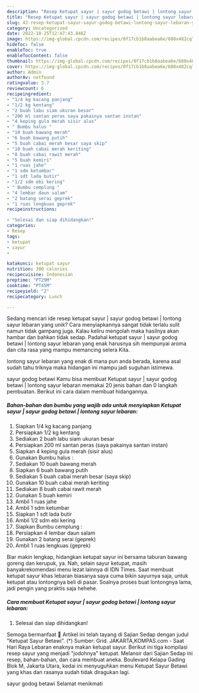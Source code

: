 ```yaml
---
description: "Resep Ketupat sayur | sayur godog betawi | lontong sayur lebaran yang Lezat"
title: "Resep Ketupat sayur | sayur godog betawi | lontong sayur lebaran yang Lezat"
slug: 42-resep-ketupat-sayur-sayur-godog-betawi-lontong-sayur-lebaran-yang-lezat
category: Uncategorized
date: 2022-10-25T12:47:43.846Z
image: https://img-global.cpcdn.com/recipes/0f17cb1b8aabea6e/680x482cq70/ketupat-sayur-sayur-godog-betawi-lontong-sayur-lebaran-foto-resep-utama.jpg
hideToc: false
enableToc: true
enableTocContent: false
thumbnail: https://img-global.cpcdn.com/recipes/0f17cb1b8aabea6e/680x482cq70/ketupat-sayur-sayur-godog-betawi-lontong-sayur-lebaran-foto-resep-utama.jpg
cover: https://img-global.cpcdn.com/recipes/0f17cb1b8aabea6e/680x482cq70/ketupat-sayur-sayur-godog-betawi-lontong-sayur-lebaran-foto-resep-utama.jpg
author: Admin
authorAv: notfound
ratingvalue: 3.7
reviewcount: 6
recipeingredient:
- "1/4 kg kacang panjang"
- "1/2 kg kentang"
- "2 buah labu siam ukuran besar"
- "200 ml santan peras saya pakainya santan instan"
- "4 keping gula merah sisir alus"
- " Bumbu halus "
- "10 buah bawang merah"
- "6 buah bawang putih"
- "5 buah cabai merah besar saya skip"
- "10 buah cabai merah keriting"
- "8 buah cabai rawit merah"
- "5 buah kemiri"
- "1 ruas jahe"
- "1 sdm ketumbar"
- "1 sdt lada butir"
- "1/2 sdm ebi kering"
- " Bumbu cemplung "
- "4 lembar daun salam"
- "2 batang serai geprek"
- "1 ruas lengkuas geprek"
recipeinstructions:

- "Selesai dan siap dihidangkan!"
categories:
- Resep
tags:
- ketupat
- sayur
- 

katakunci: ketupat sayur  
nutrition: 300 calories
recipecuisine: Indonesian
preptime: "PT29M"
cooktime: "PT45M"
recipeyield: "2"
recipecategory: Lunch

---
```





Sedang mencari ide resep ketupat sayur | sayur godog betawi | lontong sayur lebaran yang unik? Cara menyiapkannya sangat tidak terlalu sulit namun tidak gampang juga. Kalau keliru mengolah maka hasilnya akan hambar dan bahkan tidak sedap. Padahal ketupat sayur | sayur godog betawi | lontong sayur lebaran yang enak harusnya sih mempunyai aroma dan cita rasa yang mampu memancing selera Kita.




 lontong sayur lebaran yang enak di mana pun anda berada, karena asal sudah tahu triknya maka hidangan ini mampu jadi suguhan istimewa.






 sayur godog betawi  Kamu bisa membuat Ketupat sayur | sayur godog betawi | lontong sayur lebaran memakai 20 jenis bahan dan 0 langkah pembuatan. Berikut ini cara dalam membuat hidangannya.

<!--inarticleads1-->

##### Bahan-bahan dan bumbu yang wajib ada untuk menyiapkan Ketupat sayur | sayur godog betawi | lontong sayur lebaran:

1. Siapkan 1/4 kg kacang panjang
1. Persiapkan 1/2 kg kentang
1. Sediakan 2 buah labu siam ukuran besar
1. Persiapkan 200 ml santan peras (saya pakainya santan instan)
1. Siapkan 4 keping gula merah (sisir alus)
1. Gunakan  Bumbu halus :
1. Sediakan 10 buah bawang merah
1. Siapkan 6 buah bawang putih
1. Sediakan 5 buah cabai merah besar (saya skip)
1. Gunakan 10 buah cabai merah keriting
1. Sediakan 8 buah cabai rawit merah
1. Gunakan 5 buah kemiri
1. Ambil 1 ruas jahe
1. Ambil 1 sdm ketumbar
1. Siapkan 1 sdt lada butir
1. Ambil 1/2 sdm ebi kering
1. Siapkan  Bumbu cemplung :
1. Persiapkan 4 lembar daun salam
1. Gunakan 2 batang serai (geprek)
1. Ambil 1 ruas lengkuas (geprek)


Biar makin lengkap, hidangkan ketupat sayur ini bersama taburan bawang goreng dan kerupuk, ya. Nah, selain sayur ketupat, masih banyakrekomendasi menu lezat lainnya di IDN Times. Saat membuat ketupat sayur khas lebaran biasanya saya cuma bikin sayurnya saja, untuk ketupat atau lontongnya beli di pasar. Soalnya proses buat lontongnya lama, jadi pengin yang praktis saja hehehe. 

<!--inarticleads2-->

##### Cara membuat Ketupat sayur | sayur godog betawi | lontong sayur lebaran:


1. Selesai dan siap dihidangkan!

Semoga bermanfaat 🙂 Artikel ini telah tayang di Sajian Sedap dengan judul &#34;Ketupat Sayur Betawi&#34;. (*) Sumber: Grid. JAKARTA,KOMPAS.com - Saat Hari Raya Lebaran enaknya makan ketupat sayur. Berikut ini tiga kompilasi resep sayur yang menjadi &#34;jodohnya&#34; ketupat. Melansir dari Sajian Sedap ini resep, bahan-bahan, dan cara membuat aneka. Boulevard Kelapa Gading Blok M, Jakarta Utara, kedai ini menyuguhkan menu Ketupat Sayur Betawi yang khas dan rasanya sudah tidak diragukan lagi. 

 sayur godog betawi  Selamat menikmati
